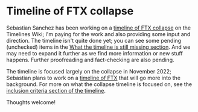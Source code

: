 # Timeline of FTX collapse

Sebastian Sanchez has been working on a [timeline of FTX
collapse](https://timelines.issarice.com/wiki/Timeline_of_FTX_collapse)
on the Timelines Wiki; I'm paying for the work and also providing some
input and direction. The timeline isn't quite done yet; you can see
some pending (unchecked) items in the [What the timeline is still
missing
section](https://timelines.issarice.com/wiki/Timeline_of_FTX_collapse#What_the_timeline_is_still_missing). And
we may need to expand it further as we find more information or new
stuff happens. Further proofreading and fact-checking are also pending.

The timeline is focused largely on the collapse in November 2022;
Sebastian plans to work on a [timeline of
FTX](https://timelines.issarice.com/wiki/Timeline_of_FTX) that will go
more into the background. For more on what the collapse timeline is focused on, see the [inclusion criteria section of the timeline](https://timelines.issarice.com/wiki/Timeline_of_FTX_collapse#Inclusion_criteria).

Thoughts welcome!
